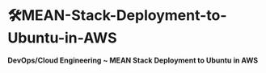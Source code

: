 # 🛠️**MEAN-Stack-Deployment-to-Ubuntu-in-AWS**
**DevOps/Cloud Engineering ~ MEAN Stack Deployment to Ubuntu in AWS**

